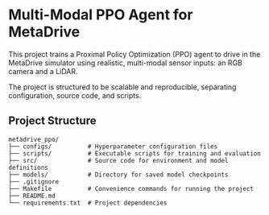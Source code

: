 
# Multi-Modal PPO Agent for MetaDrive

This project trains a Proximal Policy Optimization (PPO) agent to drive in the MetaDrive simulator using realistic, multi-modal sensor inputs: an RGB camera and a LiDAR.

The project is structured to be scalable and reproducible, separating configuration, source code, and scripts.

## Project Structure
```
metadrive_ppo/
├── configs/          # Hyperparameter configuration files
├── scripts/          # Executable scripts for training and evaluation
├── src/              # Source code for environment and model definitions
├── models/           # Directory for saved model checkpoints
├── .gitignore
├── Makefile          # Convenience commands for running the project
├── README.md
└── requirements.txt  # Project dependencies
```